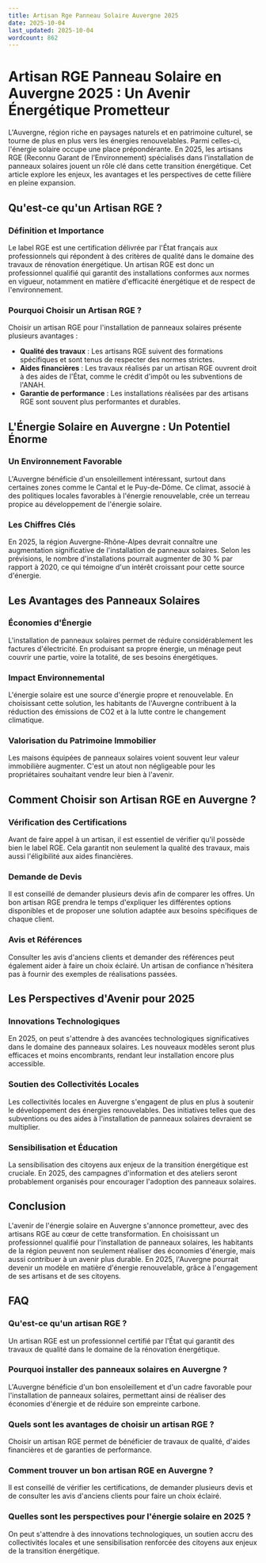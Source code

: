 ```yaml
---
title: Artisan Rge Panneau Solaire Auvergne 2025
date: 2025-10-04
last_updated: 2025-10-04
wordcount: 862
---
```


# Artisan RGE Panneau Solaire en Auvergne 2025 : Un Avenir Énergétique Prometteur

L'Auvergne, région riche en paysages naturels et en patrimoine culturel, se tourne de plus en plus vers les énergies renouvelables. Parmi celles-ci, l'énergie solaire occupe une place prépondérante. En 2025, les artisans RGE (Reconnu Garant de l’Environnement) spécialisés dans l'installation de panneaux solaires jouent un rôle clé dans cette transition énergétique. Cet article explore les enjeux, les avantages et les perspectives de cette filière en pleine expansion.

## Qu'est-ce qu'un Artisan RGE ?

### Définition et Importance

Le label RGE est une certification délivrée par l'État français aux professionnels qui répondent à des critères de qualité dans le domaine des travaux de rénovation énergétique. Un artisan RGE est donc un professionnel qualifié qui garantit des installations conformes aux normes en vigueur, notamment en matière d'efficacité énergétique et de respect de l'environnement. 

### Pourquoi Choisir un Artisan RGE ?

Choisir un artisan RGE pour l'installation de panneaux solaires présente plusieurs avantages :

- **Qualité des travaux** : Les artisans RGE suivent des formations spécifiques et sont tenus de respecter des normes strictes.
- **Aides financières** : Les travaux réalisés par un artisan RGE ouvrent droit à des aides de l'État, comme le crédit d'impôt ou les subventions de l'ANAH.
- **Garantie de performance** : Les installations réalisées par des artisans RGE sont souvent plus performantes et durables.

## L'Énergie Solaire en Auvergne : Un Potentiel Énorme

### Un Environnement Favorable

L'Auvergne bénéficie d'un ensoleillement intéressant, surtout dans certaines zones comme le Cantal et le Puy-de-Dôme. Ce climat, associé à des politiques locales favorables à l'énergie renouvelable, crée un terreau propice au développement de l'énergie solaire.

### Les Chiffres Clés

En 2025, la région Auvergne-Rhône-Alpes devrait connaître une augmentation significative de l'installation de panneaux solaires. Selon les prévisions, le nombre d'installations pourrait augmenter de 30 % par rapport à 2020, ce qui témoigne d'un intérêt croissant pour cette source d'énergie.

## Les Avantages des Panneaux Solaires

### Économies d'Énergie

L'installation de panneaux solaires permet de réduire considérablement les factures d'électricité. En produisant sa propre énergie, un ménage peut couvrir une partie, voire la totalité, de ses besoins énergétiques. 

### Impact Environnemental

L'énergie solaire est une source d'énergie propre et renouvelable. En choisissant cette solution, les habitants de l'Auvergne contribuent à la réduction des émissions de CO2 et à la lutte contre le changement climatique.

### Valorisation du Patrimoine Immobilier

Les maisons équipées de panneaux solaires voient souvent leur valeur immobilière augmenter. C'est un atout non négligeable pour les propriétaires souhaitant vendre leur bien à l'avenir.

## Comment Choisir son Artisan RGE en Auvergne ?

### Vérification des Certifications

Avant de faire appel à un artisan, il est essentiel de vérifier qu'il possède bien le label RGE. Cela garantit non seulement la qualité des travaux, mais aussi l'éligibilité aux aides financières.

### Demande de Devis

Il est conseillé de demander plusieurs devis afin de comparer les offres. Un bon artisan RGE prendra le temps d'expliquer les différentes options disponibles et de proposer une solution adaptée aux besoins spécifiques de chaque client.

### Avis et Références

Consulter les avis d'anciens clients et demander des références peut également aider à faire un choix éclairé. Un artisan de confiance n'hésitera pas à fournir des exemples de réalisations passées.

## Les Perspectives d'Avenir pour 2025

### Innovations Technologiques

En 2025, on peut s'attendre à des avancées technologiques significatives dans le domaine des panneaux solaires. Les nouveaux modèles seront plus efficaces et moins encombrants, rendant leur installation encore plus accessible.

### Soutien des Collectivités Locales

Les collectivités locales en Auvergne s'engagent de plus en plus à soutenir le développement des énergies renouvelables. Des initiatives telles que des subventions ou des aides à l'installation de panneaux solaires devraient se multiplier.

### Sensibilisation et Éducation

La sensibilisation des citoyens aux enjeux de la transition énergétique est cruciale. En 2025, des campagnes d'information et des ateliers seront probablement organisés pour encourager l'adoption des panneaux solaires.

## Conclusion

L'avenir de l'énergie solaire en Auvergne s'annonce prometteur, avec des artisans RGE au cœur de cette transformation. En choisissant un professionnel qualifié pour l'installation de panneaux solaires, les habitants de la région peuvent non seulement réaliser des économies d'énergie, mais aussi contribuer à un avenir plus durable. En 2025, l'Auvergne pourrait devenir un modèle en matière d'énergie renouvelable, grâce à l'engagement de ses artisans et de ses citoyens.

## FAQ

### Qu'est-ce qu'un artisan RGE ?

Un artisan RGE est un professionnel certifié par l'État qui garantit des travaux de qualité dans le domaine de la rénovation énergétique.

### Pourquoi installer des panneaux solaires en Auvergne ?

L'Auvergne bénéficie d'un bon ensoleillement et d'un cadre favorable pour l'installation de panneaux solaires, permettant ainsi de réaliser des économies d'énergie et de réduire son empreinte carbone.

### Quels sont les avantages de choisir un artisan RGE ?

Choisir un artisan RGE permet de bénéficier de travaux de qualité, d'aides financières et de garanties de performance.

### Comment trouver un bon artisan RGE en Auvergne ?

Il est conseillé de vérifier les certifications, de demander plusieurs devis et de consulter les avis d'anciens clients pour faire un choix éclairé.

### Quelles sont les perspectives pour l'énergie solaire en 2025 ?

On peut s'attendre à des innovations technologiques, un soutien accru des collectivités locales et une sensibilisation renforcée des citoyens aux enjeux de la transition énergétique.